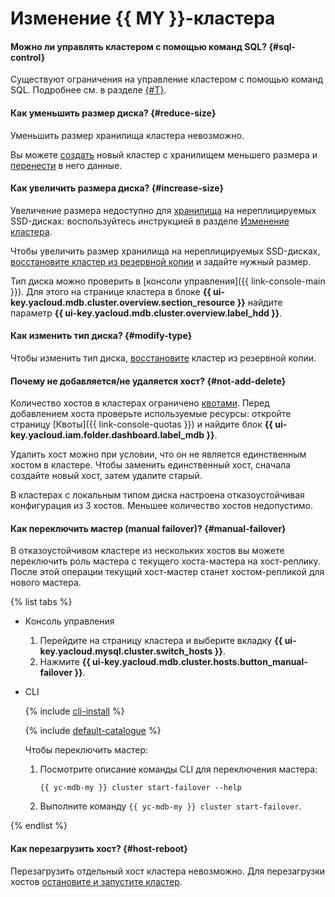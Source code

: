 # Изменение {{ MY }}-кластера


#### Можно ли управлять кластером с помощью команд SQL? {#sql-control}

Существуют ограничения на управление кластером с помощью команд SQL. Подробнее см. в разделе [{#T}](../../managed-mysql/concepts/sql-limits.md).

#### Как уменьшить размер диска? {#reduce-size}

Уменьшить размер хранилища кластера невозможно.

Вы можете [создать](../../managed-mysql/operations/cluster-create.md) новый кластер с хранилищем меньшего размера и [перенести](../../managed-mysql/tutorials/data-migration.md) в него данные.

#### Как увеличить размера диска? {#increase-size}

Увеличение размера недоступно для [хранилища](../../managed-mysql/concepts/storage.md) на нереплицируемых SSD-дисках: воспользуйтесь инструкцией в разделе [Изменение кластера](../../managed-mysql/operations/update.md#change-disk-size).

Чтобы увеличить размер хранилища на нереплицируемых SSD-дисках, [восстановите кластер из резервной копии](../../managed-mysql/operations/cluster-backups.md#restore) и задайте нужный размер.

Тип диска можно проверить в [консоли управления]({{ link-console-main }}). Для этого на странице кластера в блоке **{{ ui-key.yacloud.mdb.cluster.overview.section_resource }}** найдите параметр **{{ ui-key.yacloud.mdb.cluster.overview.label_hdd }}**.


#### Как изменить тип диска? {#modify-type}

Чтобы изменить тип диска, [восстановите](../../managed-mysql/operations/cluster-backups.md#restore) кластер из резервной копии.

#### Почему не добавляется/не удаляется хост? {#not-add-delete}

Количество хостов в кластерах ограничено [квотами](../../managed-mysql/concepts/limits.md#mmy-quotas). Перед добавлением хоста проверьте используемые ресурсы: откройте страницу [Квоты]({{ link-console-quotas }}) и найдите блок **{{ ui-key.yacloud.iam.folder.dashboard.label_mdb }}**.

Удалить хост можно при условии, что он не является единственным хостом в кластере. Чтобы заменить единственный хост, сначала создайте новый хост, затем удалите старый.

В кластерах с локальным типом диска настроена отказоустойчивая конфигурация из 3 хостов. Меньшее количество хостов недопустимо.

#### Как переключить мастер (manual failover)? {#manual-failover}

В отказоустойчивом кластере из нескольких хостов вы можете переключить роль мастера с текущего хоста-мастера на хост-реплику. После этой операции текущий хост-мастер станет хостом-репликой для нового мастера.

{% list tabs %}

- Консоль управления

   1. Перейдите на страницу кластера и выберите вкладку **{{ ui-key.yacloud.mysql.cluster.switch_hosts }}**.
   1. Нажмите **{{ ui-key.yacloud.mdb.cluster.hosts.button_manual-failover }}**.

- CLI

   {% include [cli-install](../../_includes/cli-install.md) %}

   {% include [default-catalogue](../../_includes/default-catalogue.md) %}

   Чтобы переключить мастер:

   1. Посмотрите описание команды CLI для переключения мастера:

      ```
      {{ yc-mdb-my }} cluster start-failover --help
      ```

   1.  Выполните команду `{{ yc-mdb-my }} cluster start-failover`.

{% endlist %}

#### Как перезагрузить хост? {#host-reboot}

Перезагрузить отдельный хост кластера невозможно. Для перезагрузки хостов [остановите и запустите кластер](../../managed-mysql/operations/cluster-stop.md).
